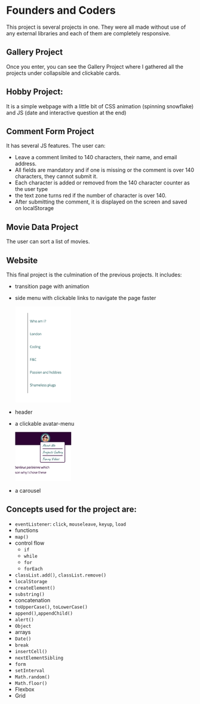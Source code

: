 # Founders and Coders

This project is several projects in one. They were all made without use of any external libraries and each of them are completely responsive.

## Gallery Project

Once you enter, you can see the Gallery Project where I gathered all the projects under collapsible and clickable cards.

## Hobby Project:

It is a simple webpage with a little bit of CSS animation (spinning snowflake) and JS (date and interactive question at the end)

## Comment Form Project

It has several JS features. The user can:

- Leave a comment limited to 140 characters, their name, and email address.
- All fields are mandatory and if one is missing or the comment is over 140 characters, they cannot submit it.
- Each character is added or removed from the 140 character counter as the user type
- the text zone turns red if the number of character is over 140.
- After submitting the comment, it is displayed on the screen and saved on localStorage

## Movie Data Project

The user can sort a list of movies.

## Website

This final project is the culmination of the previous projects. It includes:

- transition page with animation
- side menu with clickable links to navigate the page faster

  <img src="./website/img/side-menu.png" width="150" alt="side menu with clickable title">

- header
- a clickable avatar-menu

  <img src="./website/img/icon-menu.png" width="150" alt="icon-menu and linked page">

- a carousel

## Concepts used for the project are:

- `eventListener`: `click`, `mouseleave`, `keyup`, `load`
- functions
- `map()`
- control flow
  - `if`
  - `while`
  - `for`
  - `forEach`
- `classList.add()`, `classList.remove()`
- `localStorage`
- `createElement()`
- `substring()`
- concatenation
- `toUpperCase()`, `toLowerCase()`
- `append()`,`appendChild()`
- `alert()`
- `Object`
- arrays
- `Date()`
- `break`
- `insertCell()`
- `nextElementSibling`
- `form`
- `setInterval`
- `Math.random()`
- `Math.floor()`
- Flexbox
- Grid
